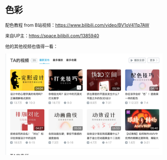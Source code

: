 # 色彩

配色教程 from B站视频：https://www.bilibili.com/video/BV1oV411p7AW

来自UP主：https://space.bilibili.com/1385940

他的其他视频也值得一看：

![](image.png)